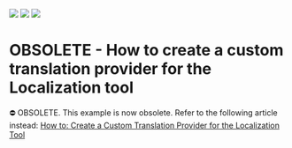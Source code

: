 <!-- default badges list -->
![](https://img.shields.io/endpoint?url=https://codecentral.devexpress.com/api/v1/VersionRange/134075205/14.2.3%2B)
[![](https://img.shields.io/badge/Open_in_DevExpress_Support_Center-FF7200?style=flat-square&logo=DevExpress&logoColor=white)](https://supportcenter.devexpress.com/ticket/details/E2674)
[![](https://img.shields.io/badge/📖_How_to_use_DevExpress_Examples-e9f6fc?style=flat-square)](https://docs.devexpress.com/GeneralInformation/403183)
<!-- default badges end -->

# OBSOLETE - How to create a custom translation provider for the Localization tool


⛔ OBSOLETE. This example is now obsolete. Refer to the following article instead: [How to: Create a Custom Translation Provider for the Localization Tool](https://docs.devexpress.com/eXpressAppFramework/113310/localization/how-to-create-a-custom-translation-provider-for-the-localization-tool)
